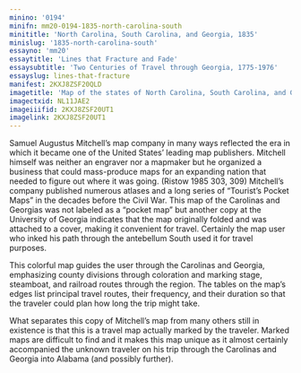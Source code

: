 ```yaml
---
minino: '0194'
minifn: mm20-0194-1835-north-carolina-south
minititle: 'North Carolina, South Carolina, and Georgia, 1835'
minislug: '1835-north-carolina-south'
essayno: 'mm20'
essaytitle: 'Lines that Fracture and Fade'
essaysubtitle: 'Two Centuries of Travel through Georgia, 1775-1976'
essayslug: lines-that-fracture
manifest: 2KXJ8ZSF20QLD
imagetitle: 'Map of the states of North Carolina, South Carolina, and Georgia'
imagectxid: NL11JAE2
imageiiifid: 2KXJ8ZSF20UT1
imagelink: 2KXJ8ZSF20UT1
---
```

Samuel Augustus Mitchell’s map company in many ways reflected the era in which it became one of the United States’ leading map publishers. Mitchell himself was neither an engraver nor a mapmaker but he organized a business that could mass-produce maps for an expanding nation that needed to figure out where it was going. (Ristow 1985 303, 309) Mitchell’s company published numerous atlases and a long series of “Tourist’s Pocket Maps” in the decades before the Civil War. This map of the Carolinas and Georgias was not labeled as a “pocket map” but another copy at the University of Georgia indicates that the map originally folded and was attached to a cover, making it convenient for travel. Certainly the map user who inked his path through the antebellum South used it for travel purposes. 

This colorful map guides the user through the Carolinas and Georgia, emphasizing county divisions through coloration and marking stage, steamboat, and railroad routes through the region. The tables on the map’s edges list principal travel routes, their frequency, and their duration so that the traveler could plan how long the trip might take. 

What separates this copy of Mitchell’s map from many others still in existence is that this is a travel map actually marked by the traveler. Marked maps are difficult to find and it makes this map unique as it almost certainly accompanied the unknown traveler on his trip through the Carolinas and Georgia into Alabama (and possibly further). 



